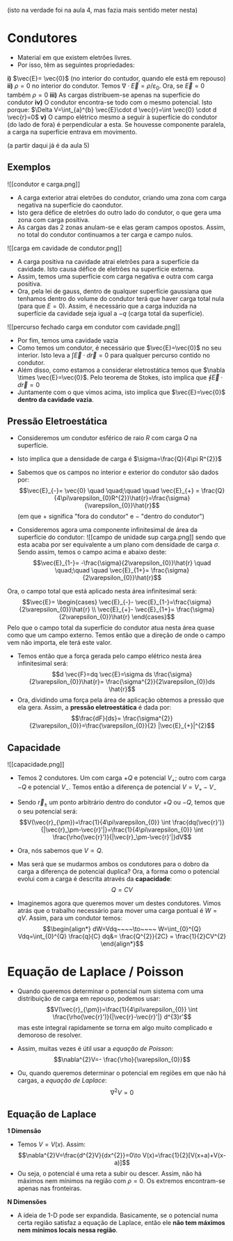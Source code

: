 (isto na verdade foi na aula 4, mas fazia mais sentido meter nesta)
# Condutores
- Material em que existem eletrões livres. 
- Por isso, têm as seguintes propriedades:

**i)** $\vec{E}= \vec{0}$ (no interior do contudor, quando ele está em repouso)
**ii)** $\rho=0$ no interior do condutor. Temos $\nabla \cdot \vec{E}=\rho/\varepsilon_{0}$. Ora, se $\vec{E}=0$ também $\rho=0$
**iii)** As cargas distribuem-se apenas na superfície do condutor
**iv)** O condutor encontra-se todo com o mesmo potencial. Isto porque: $\Delta V=\int_{a}^{b} \vec{E}\cdot d \vec{r}=\int \vec{0} \cdot d \vec{r}=0$
**v)** O campo elétrico mesmo a seguir à superfície do condutor (do lado de fora) é perpendicular a esta. Se houvesse componente paralela, a carga na superfície entrava em movimento.

(a partir daqui já é da aula 5)
## Exemplos
![[condutor e carga.png]]
- A carga exterior atrai eletrões do condutor, criando uma zona com carga negativa na superfície do caondutor. 
- Isto gera défice de eletrões do outro lado do condutor, o que gera uma zona com carga positiva.
- As cargas das 2 zonas anulam-se e elas geram campos opostos. Assim, no total do condutor continuamos a ter carga e campo nulos.

![[carga em cavidade de condutor.png]]
- A carga positiva na cavidade atrai eletrões para a superfície da cavidade. Isto causa défice de eletrões na superfície externa.
- Assim, temos uma superfície com carga negativa e outra com carga positiva.
- Ora, pela lei de gauss, dentro de qualquer superfície gaussiana que tenhamos dentro do volume do condutor terá que haver carga total nula (para que $E=0$). Assim, é necessário que a carga induzida na superfície da cavidade seja igual a $-q$ (carga total da superfície).

![[percurso fechado carga em condutor com cavidade.png]]
- Por fim, temos uma cavidade vazia
- Como temos um condutor, é necessário que $\vec{E}=\vec{0}$ no seu interior. Isto leva a $\int \vec{E}\cdot d \vec{r}=0$ para qualquer percurso contido no condutor.
- Além disso, como estamos a considerar eletrostática temos que $\nabla \times \vec{E}=\vec{0}$. Pelo teorema de Stokes, isto implica que $\oint \vec{E}\cdot d \vec{r}=0$
- Juntamente com o que vimos acima, isto implica que $\vec{E}=\vec{0}$ **dentro da cavidade vazia**.

## Pressão Eletroestática
- Consideremos um condutor esférico de raio $R$ com carga $Q$ na superfície.
- Isto implica que a densidade de carga é $\sigma=\frac{Q}{4\pi R^{2}}$

- Sabemos que os campos no interior e exterior do condutor são dados por:
$$\vec{E}_{-}= \vec{0} \quad \quad;\quad \quad \vec{E}_{+} = \frac{Q}{4\pi\varepsilon_{0}R^{2}}\hat{r}=\frac{\sigma}{\varepsilon_{0}}\hat{r}$$
(em que $+$ significa "fora do condutor" e $-$ "dentro do condutor")

- Consideremos agora uma componente infinitesimal de área da superfície do condutor:
![[campo de unidade sup carga.png]]
sendo que esta acaba por ser equivalente a um plano com densidade de carga $\sigma$. Sendo assim, temos o campo acima e abaixo deste:
$$\vec{E}_{1-}= -\frac{\sigma}{2\varepsilon_{0}}\hat{r} \quad \quad;\quad \quad \vec{E}_{1+}= \frac{\sigma}{2\varepsilon_{0}}\hat{r}$$

Ora, o campo total que está aplicado nesta área infinitesimal será:
$$\vec{E}= \begin{cases}
\vec{E}_{-}- \vec{E}_{1-}=\frac{\sigma}{2\varepsilon_{0}}\hat{r} \\
\vec{E}_{+}- \vec{E}_{1+}= \frac{\sigma}{2\varepsilon_{0}}\hat{r}
\end{cases}$$
Pelo que o campo total da superfície do condutor atua nesta área quase como que um campo externo. Temos então que a direção de onde o campo vem não importa, ele terá este valor.

- Temos então que a força gerada pelo campo elétrico nesta área infinitesimal será:
$$d \vec{F}=dq \vec{E}=\sigma ds \frac{\sigma}{2\varepsilon_{0}}\hat{r}= \frac{\sigma^{2}}{2\varepsilon_{0}}ds \hat{r}$$
- Ora, dividindo uma força pela área de aplicação obtemos a pressão que ela gera. Assim, a **pressão eletroestática** é dada por:
$$\frac{dF}{ds}= \frac{\sigma^{2}}{2\varepsilon_{0}}=\frac{\varepsilon_{0}}{2} |\vec{E}_{+}|^{2}$$

## Capacidade
![[capacidade.png]]
- Temos 2 condutores. Um com carga $+Q$ e potencial $V_{+}$; outro com carga $-Q$ e potencial $V_{-}$. Temos então a diferença de potencial $V=V_{+}-V_{-}$
- Sendo $\vec{r}_{\pm}$ um ponto arbitrário dentro do condutor $+Q$ ou $-Q$, temos que o seu potencial será:
$$V(\vec{r}_{\pm})=\frac{1}{4\pi\varepsilon_{0}} \int \frac{dq(\vec{r}')}{|\vec{r}_\pm-\vec{r}'|}=\frac{1}{4\pi\varepsilon_{0}} \int \frac{\rho(\vec{r}')}{|\vec{r}_\pm-\vec{r}'|}dV$$
- Ora, nós sabemos que $V\propto Q$. 
- Mas será que se mudarmos ambos os condutores para o dobro da carga a diferença de potencial duplica? Ora, a forma como o potencial evolui com a carga é descrita através da **capacidade**:
$$Q=CV$$

- Imaginemos agora que queremos mover um destes condutores. Vimos atrás que o trabalho necessário para mover uma carga pontual é $W=qV$. Assim, para um condutor temos:
$$\begin{align*}
dW=Vdq~~~~\to~~~~ W=\int_{0}^{Q} Vdq=\int_{0}^{Q} \frac{q}{C} dq&= \frac{Q^{2}}{2C} = \frac{1}{2}CV^{2} 
\end{align*}$$

# Equação de Laplace / Poisson
- Quando queremos determinar o potencial num sistema com uma distribuição de carga em repouso, podemos usar:
$$V(\vec{r}_{\pm})=\frac{1}{4\pi\varepsilon_{0}} \int \frac{\rho(\vec{r}')}{|\vec{r}-\vec{r}'|} d^{3}r'$$
mas este integral rapidamente se torna em algo muito complicado e demoroso de resolver.

- Assim, muitas vezes é útil usar a *equação de Poisson*:
$$\nabla^{2}V=- \frac{\rho}{\varepsilon_{0}}$$
- Ou, quando queremos determinar o potencial em regiões em que não há cargas, a *equação de Laplace*: $$\nabla^{2}V=0$$

## Equação de Laplace
**1 Dimensão**
- Temos $V=V(x)$. Assim: $$\nabla^{2}V=\frac{d^{2}V}{dx^{2}}=0\to V(x)=\frac{1}{2}[V(x+a)+V(x-a)]$$
- Ou seja, o potencial é uma reta a subir ou descer. Assim, não há máximos nem mínimos na região com $\rho=0$. Os extremos encontram-se apenas nas fronteiras.

**N Dimensões**
- A ideia de 1-D pode ser expandida. Basicamente, se o potencial numa certa região satisfaz a equação de Laplace, então ele **não tem máximos nem mínimos locais nessa região**. 